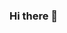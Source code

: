 ### Hi there 👋

<!--
**Anshita-Bhasin/Anshita-Bhasin** is a ✨ _special_ ✨ repository because its `README.md` (this file) appears on your GitHub profile.

Here are some ideas to get you started:

- 🔭 I’m currently working on Test Automation (Cypress + Cucumber)
- 🌱 I’m currently learning new automation techniques
- 👯 I’m looking to collaborate on Cypress Project
- 💬 Ask me about Cypress / CI/CD
- 📫 How to reach me: anshita.bhasin@gmail.com
- ⚡ Fun fact: Tech Blogger : https://medium.com/@anshita.bhasin
-->
